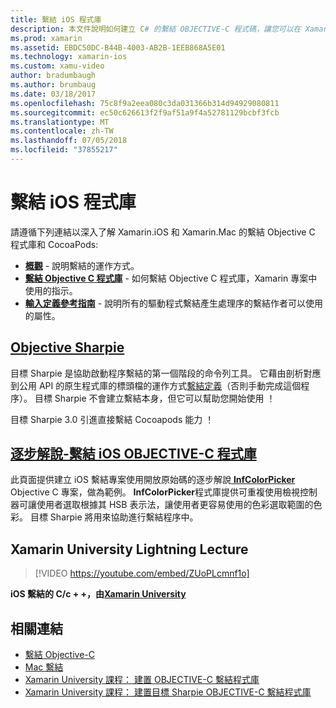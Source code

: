 ```yaml
---
title: 繫結 iOS 程式庫
description: 本文件說明如何建立 C# 的繫結 OBJECTIVE-C 程式碼，讓您可以在 Xamarin.iOS 應用程式中使用原生程式庫和 CocoaPods。
ms.prod: xamarin
ms.assetid: EBDC50DC-B44B-4003-AB2B-1EEB868A5E01
ms.technology: xamarin-ios
ms.custom: xamu-video
author: bradumbaugh
ms.author: brumbaug
ms.date: 03/18/2017
ms.openlocfilehash: 75c8f9a2eea080c3da031366b314d94929080811
ms.sourcegitcommit: ec50c626613f2f9af51a9f4a52781129bcbf3fcb
ms.translationtype: MT
ms.contentlocale: zh-TW
ms.lasthandoff: 07/05/2018
ms.locfileid: "37855217"
---
```

# <a name="binding-ios-libraries"></a>繫結 iOS 程式庫

請遵循下列連結以深入了解 Xamarin.iOS 和 Xamarin.Mac 的繫結 Objective C 程式庫和 CocoaPods:

- [**概觀**](~/cross-platform/macios/binding/overview.md) -
  說明繫結的運作方式。
- [**繫結 Objective C 程式庫**](~/cross-platform/macios/binding/objective-c-libraries.md) -
  如何繫結 Objective C 程式庫，Xamarin 專案中使用的指示。
- [**輸入定義參考指南**](~/cross-platform/macios/binding/binding-types-reference.md) -
  說明所有的驅動程式繫結產生處理序的繫結作者可以使用的屬性。

## <a name="objective-sharpiecross-platformmaciosbindingobjective-sharpieindexmd"></a>[Objective Sharpie](~/cross-platform/macios/binding/objective-sharpie/index.md)

目標 Sharpie 是協助啟動程序繫結的第一個階段的命令列工具。
它藉由剖析對應到公用 API 的原生程式庫的標頭檔的運作方式[繫結定義](~/cross-platform/macios/binding/objective-c-libraries.md)（否則手動完成這個程序）。 目標 Sharpie 不會建立繫結本身，但它可以幫助您開始使用 ！

目標 Sharpie 3.0 引進直接繫結 Cocoapods 能力 ！

## <a name="walkthrough---binding-an-ios-objective-c-librarywalkthroughmd"></a>[逐步解說-繫結 iOS OBJECTIVE-C 程式庫](walkthrough.md)

此頁面提供建立 iOS 繫結專案使用開放原始碼的逐步解說[ **InfColorPicker** ](https://github.com/InfinitApps/InfColorPicker) Objective C 專案，做為範例。 **InfColorPicker**程式庫提供可重複使用檢視控制器可讓使用者選取根據其 HSB 表示法，讓使用者更容易使用的色彩選取範圍的色彩。
目標 Sharpie 將用來協助進行繫結程序中。

## <a name="xamarin-university-lightning-lecture"></a>Xamarin University Lightning Lecture

> [!VIDEO https://youtube.com/embed/ZUoPLcmnf1o]

**iOS 繫結的 C/c + +，由[Xamarin University](https://university.xamarin.com/)**

## <a name="related-links"></a>相關連結

- [繫結 Objective-C](~/cross-platform/macios/binding/index.md)
- [Mac 繫結](~/mac/platform/binding.md)
- [Xamarin University 課程： 建置 OBJECTIVE-C 繫結程式庫](https://university.xamarin.com/classes/track/all#building-an-objective-c-bindings-library)
- [Xamarin University 課程： 建置目標 Sharpie OBJECTIVE-C 繫結程式庫](https://university.xamarin.com/classes/track/all#build-an-objective-c-bindings-library-with-objective-sharpie)